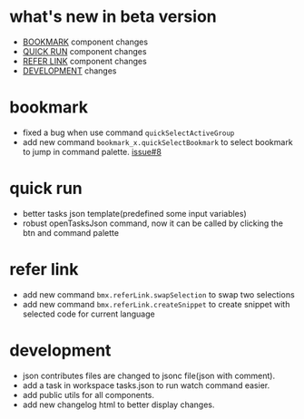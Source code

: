 <h1 id="Beta_release">what's new in beta version</h1>

- <a href="#Beta_bookmark">BOOKMARK</a> component changes
- <a href="#Beta_quick_run">QUICK RUN</a> component changes
- <a href="#Beta_refer_link">REFER LINK</a> component changes
- <a href="#Beta_development">DEVELOPMENT</a> changes

<h1 id="Beta_bookmark">bookmark</h1>

- fixed a bug when use command `quickSelectActiveGroup`
- add new command `bookmark_x.quickSelectBookmark` to select bookmark to jump in command palette. [issue#8](https://github.com/tommyme/vscode-bookmark-x/issues/8)

<h1 id="Beta_quick_run">quick run</h1>

- better tasks json template(predefined some input variables)
- robust openTasksJson command, now it can be called by clicking the btn and command palette

<h1 id="Beta_refer_link">refer link</h1>

- add new command `bmx.referLink.swapSelection` to swap two selections
- add new command `bmx.referLink.createSnippet` to create snippet with selected code for current language

<h1 id="Beta_development">development</h1>

- json contributes files are changed to jsonc file(json with comment).
- add a task in workspace tasks.json to run watch command easier.
- add public utils for all components.
- add new changelog html to better display changes.
